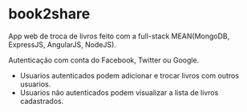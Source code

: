 # book2share

App web de troca de livros feito com a full-stack MEAN(MongoDB, ExpressJS, AngularJS, NodeJS).

Autenticação com conta do Facebook, Twitter ou Google.

 * Usuarios autenticados podem adicionar e trocar livros com outros usuarios.
 * Usuarios não autenticados podem visualizar a lista de livros cadastrados.
